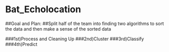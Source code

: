 # Bat_Echolocation

##Goal and Plan:
##Split half of the team into finding two algorithms to sort the data and then make a sense of the sorted data

###1st)Process and Cleaning Up
###2nd)Cluster 
###3rd)Classify
###4th)Predict